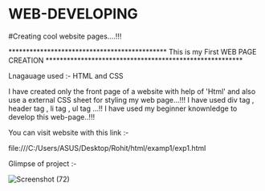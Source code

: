 # WEB-DEVELOPING

#Creating cool website pages....!!!

********************************************* This is my First WEB PAGE CREATION ********************************************************


Lnagauage used :- HTML and CSS

I have created only the front page of a website with help of 'Html' and also use a external CSS sheet for styling my web page...!!!
I have used div tag , header tag , li tag , ul tag ...!!
I have used my beginner knownledge to develop this web-page..!!!


You can visit website with this link :- 

file:///C:/Users/ASUS/Desktop/Rohit/html/examp1/exp1.html


Glimpse of project :- 

![Screenshot (72)](https://user-images.githubusercontent.com/81107482/114007142-b4b51680-987e-11eb-9f53-a80e19dffd3a.png)

